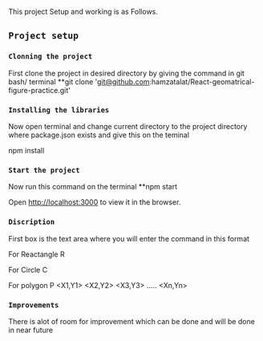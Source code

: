 This project Setup and working is as Follows.

## `Project setup `

### `Clonning the project` 

First clone the project in desired directory by giving the command in git bash/ terminal 
**git clone 'git@github.com:hamzatalat/React-geomatrical-figure-practice.git'

### `Installing the libraries` 
Now open terminal and change current directory to the project directory where package.json exists
and give this on the teminal 

npm install

### `Start the project` 
Now run this command on the terminal 
**npm start

Open [http://localhost:3000](http://localhost:3000) to view it in the browser.


### `Discription`

First box is the text area where you will enter the command in this format 

For Reactangle 
R <X Coordinate> <Y Coordinate> <Width> <Height>
  
For Circle
C <CX Coordinate> <CY Coordinate> <Radius>
  
For polygon
P <X1,Y1> <X2,Y2> <X3,Y3> ..... <Xn,Yn>

### `Improvements`
There is alot of room for improvement which can be done and will be done in near future


